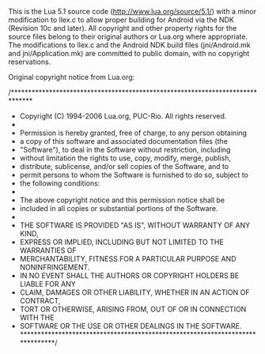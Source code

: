 This is the Lua 5.1 source code (<http://www.lua.org/source/5.1/>)
with a minor modification to llex.c to allow proper building for
Android via the NDK (Revision 10c and later). All copyright and
other property rights for the source files belong to their original
authors or Lua.org where appropriate. The modifications to llex.c
and the Android NDK build files (jni/Android.mk and
jni/Application.mk) are committed to public domain, with no
copyright reservations.

Original copyright notice from Lua.org:

/******************************************************************************
* Copyright (C) 1994-2006 Lua.org, PUC-Rio.  All rights reserved.
*
* Permission is hereby granted, free of charge, to any person obtaining
* a copy of this software and associated documentation files (the
* "Software"), to deal in the Software without restriction, including
* without limitation the rights to use, copy, modify, merge, publish,
* distribute, sublicense, and/or sell copies of the Software, and to
* permit persons to whom the Software is furnished to do so, subject to
* the following conditions:
*
* The above copyright notice and this permission notice shall be
* included in all copies or substantial portions of the Software.
*
* THE SOFTWARE IS PROVIDED "AS IS", WITHOUT WARRANTY OF ANY KIND,
* EXPRESS OR IMPLIED, INCLUDING BUT NOT LIMITED TO THE WARRANTIES OF
* MERCHANTABILITY, FITNESS FOR A PARTICULAR PURPOSE AND NONINFRINGEMENT.
* IN NO EVENT SHALL THE AUTHORS OR COPYRIGHT HOLDERS BE LIABLE FOR ANY
* CLAIM, DAMAGES OR OTHER LIABILITY, WHETHER IN AN ACTION OF CONTRACT,
* TORT OR OTHERWISE, ARISING FROM, OUT OF OR IN CONNECTION WITH THE
* SOFTWARE OR THE USE OR OTHER DEALINGS IN THE SOFTWARE.
******************************************************************************/